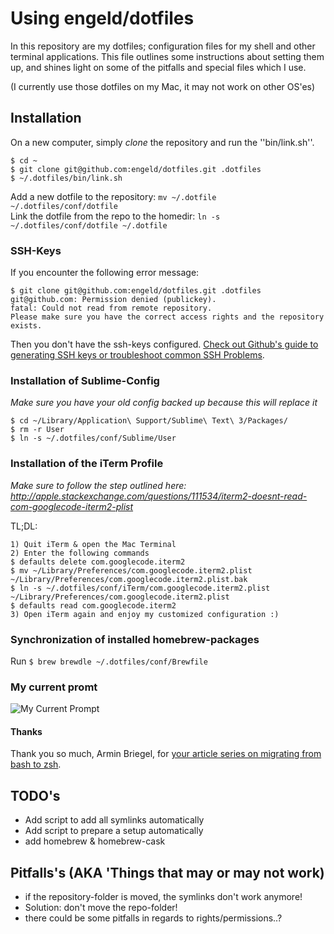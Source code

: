 Using engeld/dotfiles
======================
In this repository are my dotfiles; configuration files for my shell and other terminal applications.
This file outlines some instructions about setting them up, and shines light on some of the pitfalls and special files which I use.

(I currently use those dotfiles on my Mac, it may not work on other OS'es)

## Installation ##
On a new computer, simply *clone* the repository and run the ''bin/link.sh''.

    $ cd ~
    $ git clone git@github.com:engeld/dotfiles.git .dotfiles
    $ ~/.dotfiles/bin/link.sh

Add a new dotfile to the repository: `mv ~/.dotfile ~/.dotfiles/conf/dotfile`  
Link the dotfile from the repo to the homedir: `ln -s ~/.dotfiles/conf/dotfile ~/.dotfile`

### SSH-Keys
If you encounter the following error message:

    $ git clone git@github.com:engeld/dotfiles.git .dotfiles
    git@github.com: Permission denied (publickey).
    fatal: Could not read from remote repository.
    Please make sure you have the correct access rights and the repository exists.
    
Then you don't have the ssh-keys configured. [Check out Github's guide to generating SSH keys or troubleshoot common SSH Problems](https://help.github.com/articles/generating-an-ssh-key/).

### Installation of Sublime-Config ###
*Make sure you have your old config backed up because this will replace it*

    $ cd ~/Library/Application\ Support/Sublime\ Text\ 3/Packages/
    $ rm -r User
    $ ln -s ~/.dotfiles/conf/Sublime/User

### Installation of the iTerm Profile
*Make sure to follow the step outlined here: http://apple.stackexchange.com/questions/111534/iterm2-doesnt-read-com-googlecode-iterm2-plist*

TL;DL:

    1) Quit iTerm & open the Mac Terminal
    2) Enter the following commands
    $ defaults delete com.googlecode.iterm2
    $ mv ~/Library/Preferences/com.googlecode.iterm2.plist ~/Library/Preferences/com.googlecode.iterm2.plist.bak
    $ ln -s ~/.dotfiles/conf/iTerm/com.googlecode.iterm2.plist ~/Library/Preferences/com.googlecode.iterm2.plist
    $ defaults read com.googlecode.iterm2
    3) Open iTerm again and enjoy my customized configuration :)

### Synchronization of installed homebrew-packages
Run `$ brew brewdle ~/.dotfiles/conf/Brewfile`

### My current promt
![My Current Prompt](https://i.imgur.com/eST972f.png)

#### Thanks
Thank you so much, Armin Briegel, for [your article series on migrating from bash to zsh](https://scriptingosx.com/2019/06/moving-to-zsh/).

## TODO's
* Add script to add all symlinks automatically
* Add script to prepare a setup automatically
 * add homebrew & homebrew-cask

## Pitfalls's (AKA 'Things that may or may not work)  ##
* if the repository-folder is moved, the symlinks don't work anymore!
 * Solution: don't move the repo-folder!
* there could be some pitfalls in regards to rights/permissions..?

[1]: http://www.joshstaiger.org/archives/2005/07/bash_profile_vs.html

